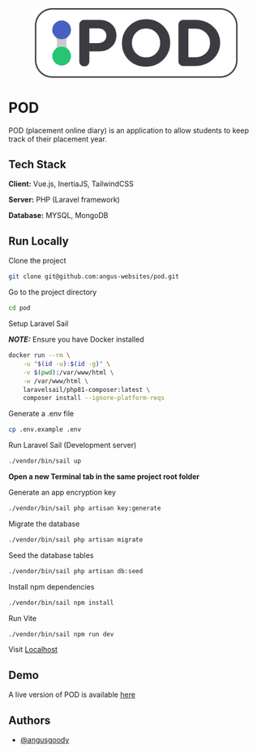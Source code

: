 <p align="center"><img src="logo.png"  width="400"></p>

# POD

POD (placement online diary) is an application to allow students to keep track of their placement year.


## Tech Stack

**Client:** Vue.js, InertiaJS, TailwindCSS

**Server:** PHP (Laravel framework)

**Database:** MYSQL, MongoDB


## Run Locally

Clone the project

```bash
git clone git@github.com:angus-websites/pod.git
```

Go to the project directory

```bash
cd pod
```

Setup Laravel Sail

**_NOTE:_**  Ensure you have Docker installed

```bash
docker run --rm \
    -u "$(id -u):$(id -g)" \
    -v $(pwd):/var/www/html \
    -w /var/www/html \
    laravelsail/php81-composer:latest \
    composer install --ignore-platform-reqs
```

Generate a .env file

```bash
cp .env.example .env
```
Run Laravel Sail (Development server)

```bash
./vendor/bin/sail up
```

**Open a new Terminal tab in the same project root folder**

Generate an app encryption key

```bash
./vendor/bin/sail php artisan key:generate
```

Migrate the database

```bash
./vendor/bin/sail php artisan migrate
```

Seed the database tables

```bash
./vendor/bin/sail php artisan db:seed
```

Install npm dependencies

```bash
./vendor/bin/sail npm install
```

Run Vite

```bash
./vendor/bin/sail npm run dev
```

Visit [Localhost](http://localhost/)

## Demo

A live version of POD is available [here](http://pod.angusgoody.com/)

## Authors

- [@angusgoody](https://github.com/angusgoody)

